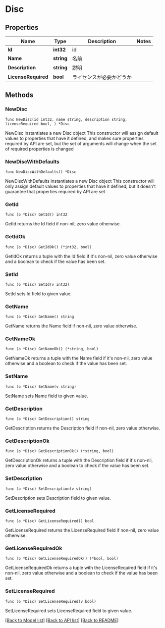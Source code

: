 # Disc

## Properties

Name | Type | Description | Notes
------------ | ------------- | ------------- | -------------
**Id** | **int32** | id | 
**Name** | **string** | 名前 | 
**Description** | **string** | 説明 | 
**LicenseRequired** | **bool** | ライセンスが必要かどうか | 

## Methods

### NewDisc

`func NewDisc(id int32, name string, description string, licenseRequired bool, ) *Disc`

NewDisc instantiates a new Disc object
This constructor will assign default values to properties that have it defined,
and makes sure properties required by API are set, but the set of arguments
will change when the set of required properties is changed

### NewDiscWithDefaults

`func NewDiscWithDefaults() *Disc`

NewDiscWithDefaults instantiates a new Disc object
This constructor will only assign default values to properties that have it defined,
but it doesn't guarantee that properties required by API are set

### GetId

`func (o *Disc) GetId() int32`

GetId returns the Id field if non-nil, zero value otherwise.

### GetIdOk

`func (o *Disc) GetIdOk() (*int32, bool)`

GetIdOk returns a tuple with the Id field if it's non-nil, zero value otherwise
and a boolean to check if the value has been set.

### SetId

`func (o *Disc) SetId(v int32)`

SetId sets Id field to given value.


### GetName

`func (o *Disc) GetName() string`

GetName returns the Name field if non-nil, zero value otherwise.

### GetNameOk

`func (o *Disc) GetNameOk() (*string, bool)`

GetNameOk returns a tuple with the Name field if it's non-nil, zero value otherwise
and a boolean to check if the value has been set.

### SetName

`func (o *Disc) SetName(v string)`

SetName sets Name field to given value.


### GetDescription

`func (o *Disc) GetDescription() string`

GetDescription returns the Description field if non-nil, zero value otherwise.

### GetDescriptionOk

`func (o *Disc) GetDescriptionOk() (*string, bool)`

GetDescriptionOk returns a tuple with the Description field if it's non-nil, zero value otherwise
and a boolean to check if the value has been set.

### SetDescription

`func (o *Disc) SetDescription(v string)`

SetDescription sets Description field to given value.


### GetLicenseRequired

`func (o *Disc) GetLicenseRequired() bool`

GetLicenseRequired returns the LicenseRequired field if non-nil, zero value otherwise.

### GetLicenseRequiredOk

`func (o *Disc) GetLicenseRequiredOk() (*bool, bool)`

GetLicenseRequiredOk returns a tuple with the LicenseRequired field if it's non-nil, zero value otherwise
and a boolean to check if the value has been set.

### SetLicenseRequired

`func (o *Disc) SetLicenseRequired(v bool)`

SetLicenseRequired sets LicenseRequired field to given value.



[[Back to Model list]](../README.md#documentation-for-models) [[Back to API list]](../README.md#documentation-for-api-endpoints) [[Back to README]](../README.md)


